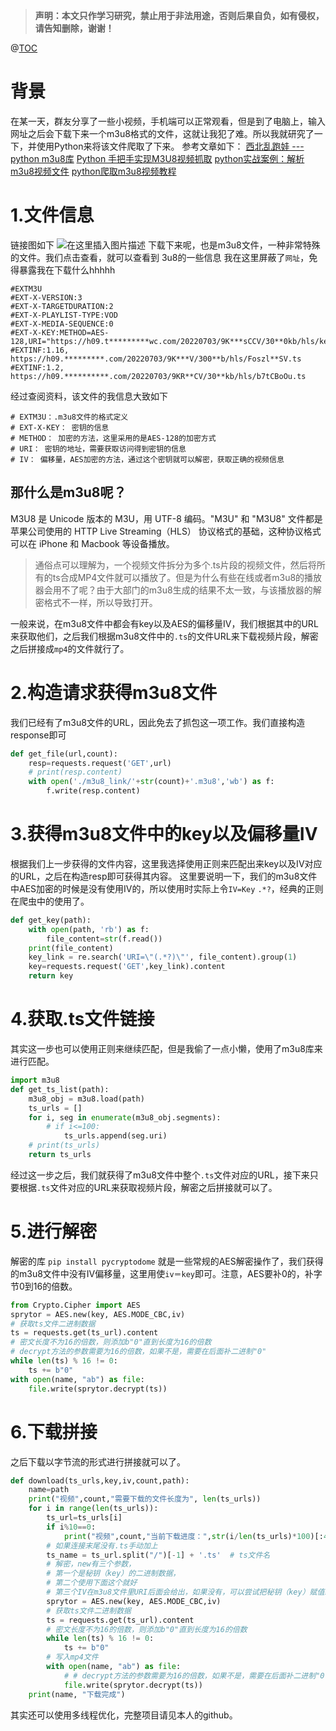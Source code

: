 > **声明：本文只作学习研究，禁止用于非法用途，否则后果自负，如有侵权，请告知删除，谢谢！**

@[TOC](Python爬取m3u8格式的视频目录)
# 背景
在某一天，群友分享了一些小视频，手机端可以正常观看，但是到了电脑上，输入网址之后会下载下来一个m3u8格式的文件，这就让我犯了难。所以我就研究了一下，并使用Python来将该文件爬取了下来。
参考文章如下：
[西北乱跑娃 --- python m3u8库](https://blog.csdn.net/human_soul/article/details/103263573)
[Python 手把手实现M3U8视频抓取](https://blog.csdn.net/weixin_38640052/article/details/119680697)
[python实战案例：解析m3u8视频文件](https://www.bilibili.com/read/cv15078586)
[python爬取m3u8视频教程](https://blog.csdn.net/weixin_42587620/article/details/124591215)
# 1.文件信息
链接图如下
![在这里插入图片描述](https://img-blog.csdnimg.cn/ccfb9dc0a1db46b9a47aea94fd3ec942.png)
下载下来呢，也是m3u8文件，一种非常特殊的文件。我们点击查看，就可以查看到
3u8的一些信息
我在这里屏蔽了`网址`，免得暴露我在下载什么hhhhh

```
#EXTM3U
#EXT-X-VERSION:3
#EXT-X-TARGETDURATION:2
#EXT-X-PLAYLIST-TYPE:VOD
#EXT-X-MEDIA-SEQUENCE:0
#EXT-X-KEY:METHOD=AES-128,URI="https://h09.t*********wc.com/20220703/9K***sCCV/30**0kb/hls/key.key"
#EXTINF:1.16,
https://h09.*********.com/20220703/9K***V/300**b/hls/Foszl**SV.ts
#EXTINF:1.2,
https://h09.**********.com/20220703/9KR**CV/30**kb/hls/b7tCBoOu.ts
```
经过查阅资料，该文件的我信息大致如下
```
# EXTM3U：.m3u8文件的格式定义
# EXT-X-KEY： 密钥的信息
# METHOD： 加密的方法，这里采用的是AES-128的加密方式
# URI： 密钥的地址，需要获取访问得到密钥的信息
# IV： 偏移量，AES加密的方法，通过这个密钥就可以解密，获取正确的视频信息
```


## 那什么是m3u8呢？

M3U8 是 Unicode 版本的 M3U，用 UTF-8 编码。"M3U" 和 "M3U8" 文件都是苹果公司使用的 HTTP Live
Streaming（HLS） 协议格式的基础，这种协议格式可以在 iPhone 和 Macbook 等设备播放。

> 通俗点可以理解为，一个视频文件拆分为多个.ts片段的视频文件，然后将所有的ts合成MP4文件就可以播放了。但是为什么有些在线或者m3u8的播放器会用不了呢？由于大部门的m3u8生成的结果不太一致，与该播放器的解密格式不一样，所以导致打开。

一般来说，在m3u8文件中都会有key以及AES的偏移量IV，我们根据其中的URL来获取他们，之后我们根据m3u8文件中的`.ts`的文件URL来下载视频片段，解密之后拼接成`mp4`的文件就行了。
# 2.构造请求获得m3u8文件
我们已经有了m3u8文件的URL，因此免去了抓包这一项工作。我们直接构造response即可

```python
def get_file(url,count):
    resp=requests.request('GET',url)
    # print(resp.content)
    with open('./m3u8_link/'+str(count)+'.m3u8','wb') as f:
        f.write(resp.content)
```
# 3.获得m3u8文件中的key以及偏移量IV
根据我们上一步获得的文件内容，这里我选择使用正则来匹配出来key以及IV对应的URL，之后在构造resp即可获得其内容。
这里要说明一下，我们的m3u8文件中AES加密的时候是没有使用IV的，所以使用时实际上令`IV=Key`
`.*?`，经典的正则在爬虫中的使用了。

```python
def get_key(path):
    with open(path, 'rb') as f:
        file_content=str(f.read())
    print(file_content)
    key_link = re.search('URI=\"(.*?)\"', file_content).group(1)
    key=requests.request('GET',key_link).content
    return key
```
# 4.获取.ts文件链接
其实这一步也可以使用正则来继续匹配，但是我偷了一点小懒，使用了m3u8库来进行匹配。

```python
import m3u8
def get_ts_list(path):
    m3u8_obj = m3u8.load(path)
    ts_urls = []
    for i, seg in enumerate(m3u8_obj.segments):
        # if i<=100:
            ts_urls.append(seg.uri)
    # print(ts_urls)
    return ts_urls
```
经过这一步之后，我们就获得了m3u8文件中整个`.ts`文件对应的URL，接下来只要根据`.ts`文件对应的URL来获取视频片段，解密之后拼接就可以了。
# 5.进行解密
解密的库 `pip install pycryptodome`
就是一些常规的AES解密操作了，我们获得的m3u8文件中没有IV偏移量，这里用使`iv＝key`即可。注意，AES要补0的，补字节0到16的倍数。
```python
from Crypto.Cipher import AES
sprytor = AES.new(key, AES.MODE_CBC,iv)
# 获取ts文件二进制数据
ts = requests.get(ts_url).content
# 密文长度不为16的倍数，则添加b"0"直到长度为16的倍数
# decrypt方法的参数需要为16的倍数，如果不是，需要在后面补二进制"0"
while len(ts) % 16 != 0:
    ts += b"0"
with open(name, "ab") as file:
    file.write(sprytor.decrypt(ts))
```
# 6.下载拼接
之后下载以字节流的形式进行拼接就可以了。

```python
def download(ts_urls,key,iv,count,path):
    name=path
    print("视频",count,"需要下载的文件长度为", len(ts_urls))
    for i in range(len(ts_urls)):
        ts_url=ts_urls[i]
        if i%10==0:
            print("视频",count,"当前下载进度：",str(i/len(ts_urls)*100)[:4],'%')
        # 如果连接末尾没有.ts手动加上
        ts_name = ts_url.split("/")[-1] + '.ts'  # ts文件名
        # 解密，new有三个参数，
        # 第一个是秘钥（key）的二进制数据，
        # 第二个使用下面这个就好
        # 第三个IV在m3u8文件里URI后面会给出，如果没有，可以尝试把秘钥（key）赋值给IV
        sprytor = AES.new(key, AES.MODE_CBC,iv)
        # 获取ts文件二进制数据
        ts = requests.get(ts_url).content
        # 密文长度不为16的倍数，则添加b"0"直到长度为16的倍数
        while len(ts) % 16 != 0:
            ts += b"0"
        # 写入mp4文件
        with open(name, "ab") as file:
            # # decrypt方法的参数需要为16的倍数，如果不是，需要在后面补二进制"0"
            file.write(sprytor.decrypt(ts))
    print(name, "下载完成")
```
其实还可以使用多线程优化，完整项目请见本人的github。
